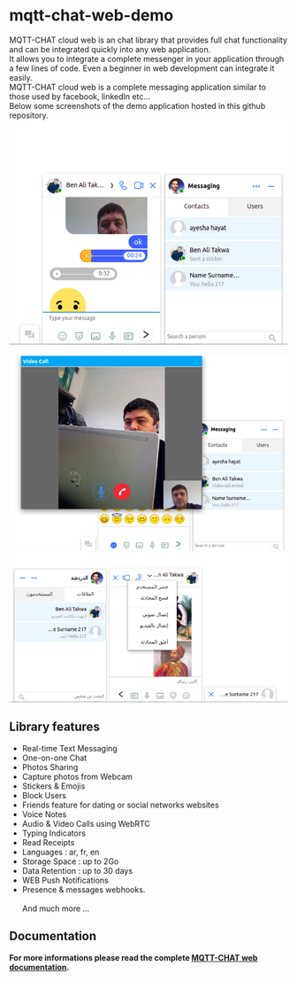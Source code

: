 # mqtt-chat-web-demo
MQTT-CHAT cloud web  is an chat library that provides full chat functionality and can be integrated  quickly into any web application.
<br>It allows you to integrate a complete messenger in your application through a few lines of code. Even a beginner in web development can integrate it easily. 
<br>MQTT-CHAT cloud web is a complete messaging application similar to those used by facebook, linkedIn etc...
<br>Below some screenshots of the demo application hosted in this github repository.
<img src="https://github.com/medaboub/mqtt-chat-web-demo/blob/main/screenshot_docked.png"><br><br>
<img src="https://github.com/medaboub/mqtt-chat-web-demo/blob/main/screenshot_docked03.png">
<img src="https://github.com/medaboub/mqtt-chat-web-demo/blob/main/screenshot_docked05.png">


## Library features
- Real-time Text Messaging
- One-on-one Chat
- Photos Sharing
- Capture photos from Webcam
- Stickers & Emojis
- Block Users
- Friends feature for dating or social networks websites
- Voice Notes
- Audio & Video Calls using WebRTC
- Typing Indicators
- Read Receipts
- Languages : ar, fr, en
- Storage Space : up to 2Go
- Data Retention : up to 30 days
- WEB Push Notifications
- Presence & messages webhooks.
<br><br>And much more ...

## Documentation
__For more informations please read the complete <a href="https://doc.mqtt-chat.com/mqttchat-cloud-web/integration">MQTT-CHAT web documentation</a>.__

